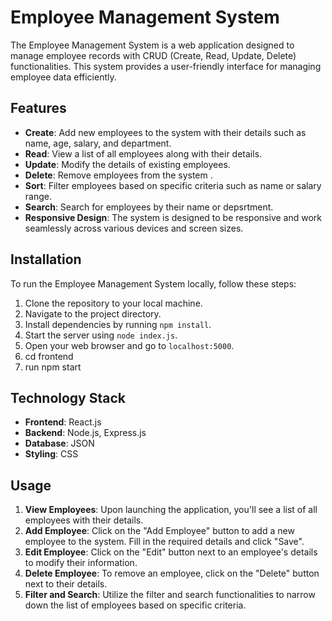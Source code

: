 # Employee Management System

The Employee Management System is a web application designed to manage employee records with CRUD (Create, Read, Update, Delete) functionalities. This system provides a user-friendly interface for managing employee data efficiently.

## Features

- **Create**: Add new employees to the system with their details such as name, age, salary, and department.
- **Read**: View a list of all employees along with their details.
- **Update**: Modify the details of existing employees.
- **Delete**: Remove employees from the system
.
- **Sort**: Filter employees based on specific criteria such as name or salary range.
- **Search**: Search for employees by their name or depsrtment.
- **Responsive Design**: The system is designed to be responsive and work seamlessly across various devices and screen sizes.

## Installation

To run the Employee Management System locally, follow these steps:

1. Clone the repository to your local machine.
2. Navigate to the project directory.
3. Install dependencies by running `npm install`.
4. Start the server using `node index.js`.
5. Open your web browser and go to `localhost:5000`.
6. cd frontend
7. run npm start

## Technology Stack

- **Frontend**: React.js
- **Backend**: Node.js, Express.js
- **Database**: JSON
- **Styling**: CSS

## Usage

1. **View Employees**: Upon launching the application, you'll see a list of all employees with their details.
2. **Add Employee**: Click on the "Add Employee" button to add a new employee to the system. Fill in the required details and click "Save".
3. **Edit Employee**: Click on the "Edit" button next to an employee's details to modify their information.
4. **Delete Employee**: To remove an employee, click on the "Delete" button next to their details.
5. **Filter and Search**: Utilize the filter and search functionalities to narrow down the list of employees based on specific criteria.


